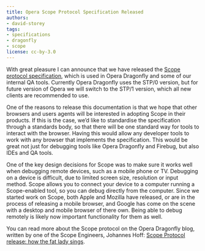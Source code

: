 ```yaml
---
title: Opera Scope Protocol Specification Released
authors:
- david-storey
tags:
- specifications
- dragonfly
- scope
license: cc-by-3.0
---
```


<p>With great pleasure I can announce that we have released the <a href="http://dragonfly.opera.com/app/scope-interface/index.html">Scope protocol specification</a>, which is used in Opera Dragonfly and some of our internal QA tools.  Currently Opera Dragonfly uses the STP/0 version, but for future version of Opera we will switch to the STP/1 version, which all new clients are recommended to use.</p>

<p>One of the reasons to release this documentation is that we hope that other browsers and users agents will be interested in adopting Scope in their products.  If this is the case, we’d like to standardise the specification through a standards body, so that there will be one standard way for tools to interact with the browser.  Having this would allow any developer tools to work with any browser that implements the specification.  This would be great not just for debugging tools like Opera Dragonfly and Firebug, but also IDEs and QA tools.</p>

<p>One of the key design decisions for Scope was to make sure it works well when debugging remote devices, such as a mobile phone or TV.  Debugging on a device is difficult, due to limited screen size, resolution or input method.  Scope allows you to connect your device to a computer running a Scope-enabled tool, so you can debug directly from the computer.  Since we started work on Scope, both Apple and Mozilla have released, or are in the process of releasing a mobile browser, and Google has come on the scene with a desktop and mobile browser of there own.  Being able to debug remotely is likely now important functionality for them as well.</p>

<p>You can read more about the Scope protocol on the Opera Dragonfly blog, written by one of the Scope Engineers, Johannes Hoff: <a href="http://my.opera.com/dragonfly/blog/scope-protocol-specification">Scope Protocol release: how the fat lady sings</a>.</p>
